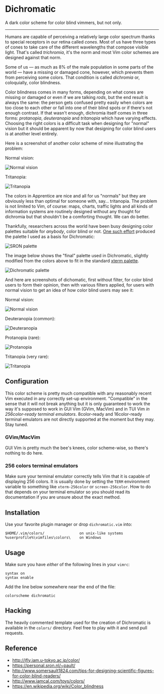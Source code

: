 # Dichromatic

A dark color scheme for color blind vimmers, but not only.

---

Humans are capable of perceiving a relatively large color spectrum thanks to special receptors in our retina called *cones*. Most of us have three types of cones to take care of the different wavelengths that compose visible light. That's called *trichromia*, it's the norm and most Vim color schemes are designed against that norm.

Some of us — as much as 8% of the male population in some parts of the world — have a missing or damaged cone, however, which prevents them from perceiving some colors. That condition is called *dichromia* or, coloquially, color blindness.

Color blindness comes in many forms, depending on what cones are missing or damaged or even if we are talking *rods*, but the end result is always the same: the person gets confused pretty easily when colors are too close to each other or fall into one of their blind spots or if there's not enough contrast. If that wasn't enough, dichromia itself comes in three forms: *protanopia*, *deuteranopia* and *tritanopia* which have varying effects. Choosing the right colors is a difficult task when designing for "normal" vision but it should be apparent by now that designing for color blind users is at another level entirely.

Here is a screenshot of another color scheme of mine illustrating the problem:

Normal vision:

![Normal vision](http://romainl.github.io/vim-dichromatic/images/apprentice-normal-vision.png)

Tritanopia:

![Tritanopia](http://romainl.github.io/vim-dichromatic/images/apprentice-tritanopia.png)

The colors in Apprentice are nice and all for us "normals" but they are obviously less than optimal for someone with, say… tritanopia. The problem is not limited to Vim, of course: maps, charts, traffic lights and all kinds of information systems are routinely designed without any thought for dichromia but that shouldn't be a comforting thought. We can do better.

Thankfully, researchers across the world have been busy designing color palettes suitable for *anybody*, color blind or not. [One such effort](https://personal.sron.nl/~pault/) produced the palette I used as a basis for Dichromatic:

![SRON palette](http://romainl.github.io/vim-dichromatic/images/sron-palette.png)

The image below shows the "final" palette used in Dichromatic, slightly modified from the colors above to fit in the standard [xterm palette](https://upload.wikimedia.org/wikipedia/en/1/15/Xterm_256color_chart.svg).

![Dichromatic palette](http://romainl.github.io/vim-dichromatic/images/palette.png)

And here are screenshots of dichomatic, first without filter, for color blind users to form their opinion, then with various filters applied, for users with normal vision to get an idea of how color blind users may see it:

Normal vision:

![Normal vision](http://romainl.github.io/vim-dichromatic/images/dichromatic-normal-vision.png)

Deuteranopia (common):

![Deuteranopia](http://romainl.github.io/vim-dichromatic/images/dichromatic-deuteranopia.png)

Protanopia (rare):

![Protanopia](http://romainl.github.io/vim-dichromatic/images/dichromatic-protanopia.png)

Tritanopia (very rare):

![Tritanopia](http://romainl.github.io/vim-dichromatic/images/dichromatic-tritanopia.png)

## Configuration

This color scheme is pretty much compatible with any reasonably recent Vim executed in any correctly set-up environment. "Compatible" in the sense that it will not break anything but it is only guaranteed to work the way it's supposed to work in GUI Vim (GVim, MacVim) and in TUI Vim *in 256color-ready terminal emulators*. 8color-ready and 16color-ready terminal emulators are not directly supported at the moment but they may. Stay tuned.

### GVim/MacVim

GUI Vim is pretty much the bee's knees, color scheme-wise, so there's nothing to do here.

### 256 colors terminal emulators

Make sure your terminal emulator correctly tells Vim that it is capable of displaying 256 colors. It is usually done by setting the `TERM` environment variable to something like `xterm-256color` or `screen-256color`. How to do that depends on your terminal emulator so you should read its documentation if you are unsure about the exact method.

## Installation

Use your favorite plugin manager or drop `dichromatic.vim` into:

    $HOME/.vim/colors/                on unix-like systems
    %userprofile%\vimfiles\colors\    on Windows

## Usage

Make sure you have *either* of the following lines in your `vimrc`:

    syntax on
    syntax enable

Add the line below somewhere near the end of the file:

    colorscheme dichromatic

## Hacking

The heavily commented template used for the creation of Dichromatic is available in the `colors/` directory. Feel free to play with it and send pull requests.

## Reference

* http://jfly.iam.u-tokyo.ac.jp/color/
* https://personal.sron.nl/~pault/
* http://www.somersault1824.com/tips-for-designing-scientific-figures-for-color-blind-readers/
* http://www.iamcal.com/toys/colors/
* https://en.wikipedia.org/wiki/Color_blindness
